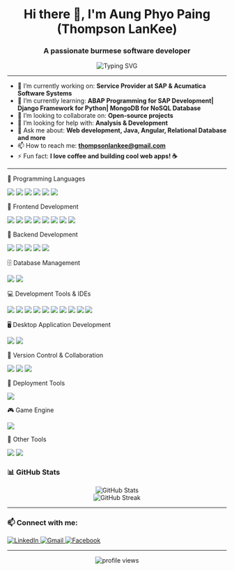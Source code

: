 <!-- Profile README -->

<h1 align="center">Hi there 👋, I'm Aung Phyo Paing (Thompson LanKee) </h1>
<h3 align="center">A passionate burmese software developer</h3>

<p align="center">
  <img src="https://readme-typing-svg.demolab.com?font=Fira+Code&size=24&pause=1000&color=36BCF7&center=true&vCenter=true&width=435&lines=Welcome+to+my+GitHub+Profile!" alt="Typing SVG" />
</p>

---

- 🔭 I’m currently working on: **Service Provider at SAP & Acumatica Software Systems**
- 🌱 I’m currently learning: **ABAP Programming for SAP Development| Django Framework for Python| MongoDB for NoSQL Database**
- 👯 I’m looking to collaborate on: **Open-source projects**
- 🤝 I’m looking for help with: **Analysis & Development**
- 💬 Ask me about: **Web development, Java, Angular, Relational Database and more**
- 📫 How to reach me: **thompsonlankee@gmail.com**
- ⚡ Fun fact: **I love coffee and building cool web apps! ☕**

---

🧠 Programming Languages
<p> <img src="https://img.shields.io/badge/Java-ED8B00?style=for-the-badge&logo=java&logoColor=white" /> <img src="https://img.shields.io/badge/Python-3776AB?style=for-the-badge&logo=python&logoColor=white" /> <img src="https://img.shields.io/badge/C%23-239120?style=for-the-badge&logo=c-sharp&logoColor=white" /> <img src="https://img.shields.io/badge/PHP-777BB4?style=for-the-badge&logo=php&logoColor=white" /> <img src="https://img.shields.io/badge/JavaScript-F7DF1E?style=for-the-badge&logo=javascript&logoColor=black" /> <img src="https://img.shields.io/badge/Lua-000080?style=for-the-badge&logo=lua&logoColor=white" /> </p>

🎨 Frontend Development
<p> 
  <img src="https://img.shields.io/badge/HTML5-E34F26?style=for-the-badge&logo=html5&logoColor=white" /> 
  <img src="https://img.shields.io/badge/CSS3-1572B6?style=for-the-badge&logo=css3&logoColor=white" /> 
  <img src="https://img.shields.io/badge/JavaScript-F7DF1E?style=for-the-badge&logo=javascript&logoColor=black" /> 
  <img src="https://img.shields.io/badge/jQuery-0769AD?style=for-the-badge&logo=jquery&logoColor=white" /> 
  <img src="https://img.shields.io/badge/Bootstrap-7952B3?style=for-the-badge&logo=bootstrap&logoColor=white" /> 
  <img src="https://img.shields.io/badge/MD%20Bootstrap-31B2C4?style=for-the-badge&logo=bootstrap&logoColor=white" />
  <img src="https://img.shields.io/badge/TypeScript-3178C6?style=for-the-badge&logo=typescript&logoColor=white" /> 
  <img src="https://img.shields.io/badge/Angular-DD0031?style=for-the-badge&logo=angular&logoColor=white" /> 
</p>

🔧 Backend Development
<p> <img src="https://img.shields.io/badge/Spring%20Boot-6DB33F?style=for-the-badge&logo=springboot&logoColor=white" /> 
  <img src="https://img.shields.io/badge/JSP-007396?style=for-the-badge&logo=java&logoColor=white" /> 
  <img src="https://img.shields.io/badge/Servlets-EE4C2C?style=for-the-badge&logo=java&logoColor=white" /> 
  <img src="https://img.shields.io/badge/REST%20API-005571?style=for-the-badge&logo=rest&logoColor=white" /> 
  <img src="https://img.shields.io/badge/JPA-007396?style=for-the-badge&logo=java&logoColor=white" />

</p>

🗄️ Database Management
<p> <img src="https://img.shields.io/badge/MySQL-4479A1?style=for-the-badge&logo=mysql&logoColor=white" /> <img src="https://img.shields.io/badge/Microsoft%20SQL%20Server-CC2927?style=for-the-badge&logo=microsoftsqlserver&logoColor=white" /> </p>

💻 Development Tools & IDEs
<p> 
  <img src="https://img.shields.io/badge/IntelliJ%20IDEA-000000?style=for-the-badge&logo=intellijidea&logoColor=white" /> 
  <img src="https://img.shields.io/badge/Eclipse-2C2255?style=for-the-badge&logo=eclipse&logoColor=white" /> 
  <img src="https://img.shields.io/badge/NetBeans-1B6AC6?style=for-the-badge&logo=apache-netbeans-ide&logoColor=white" /> 
  <img src="https://img.shields.io/badge/Visual%20Studio-5C2D91?style=for-the-badge&logo=visualstudio&logoColor=white" /> 
  <img src="https://img.shields.io/badge/VS%20Code-007ACC?style=for-the-badge&logo=visualstudiocode&logoColor=white" /> 
  <img src="https://img.shields.io/badge/phpMyAdmin-6C78AF?style=for-the-badge&logo=php&logoColor=white" /> 
  <img src="https://img.shields.io/badge/IDLE-3776AB?style=for-the-badge&logo=python&logoColor=white" /> 
  <img src="https://img.shields.io/badge/PyCharm-000000?style=for-the-badge&logo=pycharm&logoColor=white" /> 
  <img src="https://img.shields.io/badge/MySQL%20Workbench-4479A1?style=for-the-badge&logo=mysql&logoColor=white" /> 
  <img src="https://img.shields.io/badge/SQL%20Server%20Management%20Studio-CC2927?style=for-the-badge&logo=microsoftsqlserver&logoColor=white" /> 
</p>

🖥️ Desktop Application Development
<p>
  <img src="https://img.shields.io/badge/Windows%20Forms-C%23-239120?style=for-the-badge&logo=c-sharp&logoColor=white" />
  <img src="https://img.shields.io/badge/Tkinter-Python-3776AB?style=for-the-badge&logo=python&logoColor=white" />
</p>


🔄 Version Control & Collaboration
<p> <img src="https://img.shields.io/badge/GitHub-181717?style=for-the-badge&logo=github&logoColor=white" /> <img src="https://img.shields.io/badge/Postman-FF6C37?style=for-the-badge&logo=postman&logoColor=white" /> <img src="https://img.shields.io/badge/Jaspersoft%20Studio-0277BD?style=for-the-badge&logo=java&logoColor=white" /> </p>

🚀 Deployment Tools

<p> <img src="https://img.shields.io/badge/Docker-2496ED?style=for-the-badge&logo=docker&logoColor=white" /> </p>

🎮 Game Engine

<p> <img src="https://img.shields.io/badge/Roblox%20Studio-BB0000?style=for-the-badge&logo=roblox&logoColor=white" /> </p>


🧰 Other Tools

<p> <img src="https://img.shields.io/badge/Adobe%20Dreamweaver-FF61F6?style=for-the-badge&logo=adobe&logoColor=white" /> <img src="https://img.shields.io/badge/Adobe%20Photoshop-31A8FF?style=for-the-badge&logo=adobephotoshop&logoColor=white" /> </p>

### 📊 GitHub Stats

<p align="center">
  <img src="https://github-readme-stats.vercel.app/api?username=ThompsonLanKee&show_icons=true&theme=tokyonight" alt="GitHub Stats" />
  <br />
  <img src="https://github-readme-streak-stats.herokuapp.com/?user=ThompsonLanKee&theme=tokyonight" alt="GitHub Streak" />
</p>

---

### 📫 Connect with me:

<p align="left"> 
  <a href="https://www.linkedin.com/in/YOUR-LINKEDIN" target="_blank"> <img alt="LinkedIn" src="https://img.shields.io/badge/LinkedIn-0A66C2?logo=linkedin&logoColor=white&style=for-the-badge" /> </a> 
  <a href="mailto:your.email@example.com"> <img alt="Gmail" src="https://img.shields.io/badge/Gmail-D14836?logo=gmail&logoColor=white&style=for-the-badge" /> </a> 
  <a href="https://facebook.com/YOUR-FACEBOOK-USERNAME" target="_blank"> <img alt="Facebook" src="https://img.shields.io/badge/Facebook-1877F2?logo=facebook&logoColor=white&style=for-the-badge" /> </a> 
</p>

---

<!-- Optional visitor counter -->
<p align="center">
  <img src="https://komarev.com/ghpvc/?username=YOUR_USERNAME&label=Profile+Views&color=0e75b6&style=flat" alt="profile views" />
</p>
